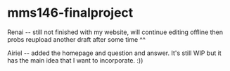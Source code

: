 # mms146-finalproject

Renai -- still not finished with my website, will continue editing offline then probs reupload another draft after some time ^^

Airiel -- added the homepage and question and answer. It's still WIP but it has the main idea that I want to incorporate. :))
